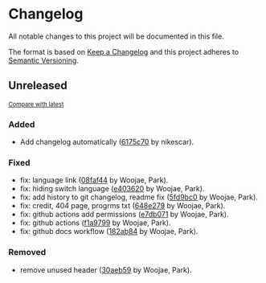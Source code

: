 # Changelog

All notable changes to this project will be documented in this file.

The format is based on [Keep a Changelog](http://keepachangelog.com/en/1.0.0/)
and this project adheres to [Semantic Versioning](http://semver.org/spec/v2.0.0.html).

<!-- insertion marker -->
## Unreleased

<small>[Compare with latest](https://github.com/dure-one/dure.one/compare/28dca32060e9873ff1a63c6a267345e2c45b3dc5...HEAD)</small>

### Added

- Add changelog automatically ([6175c70](https://github.com/dure-one/dure.one/commit/6175c70fcd9e7e5e273ddef104e6461108132dc4) by nikescar).

### Fixed

- fix: language link ([08faf44](https://github.com/dure-one/dure.one/commit/08faf445cfd0bc4251a4c1f1297cf79c0691b4e7) by Woojae, Park).
- fix: hiding switch language ([e403620](https://github.com/dure-one/dure.one/commit/e403620db896bd85c92d8da7bf230a52692fb1c0) by Woojae, Park).
- fix: add history to git changelog, readme fix ([5fd9bc0](https://github.com/dure-one/dure.one/commit/5fd9bc05e8b4e1750756eaf27f15e332123c45d0) by Woojae, Park).
- fix: credit, 404 page, progrms txt ([648e279](https://github.com/dure-one/dure.one/commit/648e27948ce7317343833ef7351ca0eae29d700a) by Woojae, Park).
- fix: github actions add permissions ([e7db071](https://github.com/dure-one/dure.one/commit/e7db071efc6950a267982723f96028125b3d256a) by Woojae, Park).
- fix: github actions ([f1a9799](https://github.com/dure-one/dure.one/commit/f1a97999345949f7f4cd147fe6d30c1d93139ea2) by Woojae, Park).
- fix: github docs workflow ([182ab84](https://github.com/dure-one/dure.one/commit/182ab84f7af7f8e0ad2c3d2f9a52d4f7e9f96a9d) by Woojae, Park).

### Removed

- remove unused header ([30aeb59](https://github.com/dure-one/dure.one/commit/30aeb5973f27812c578b67a39f291c0e9075d9ee) by Woojae, Park).

<!-- insertion marker -->
